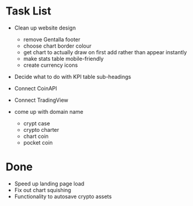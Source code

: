 # Task List

- Clean up website design
  - remove Gentalla footer
  - choose chart border colour
  - get chart to actually draw on first add rather than appear instantly
  - make stats table mobile-friendly
  - create currency icons
  
- Decide what to do with KPI table sub-headings
- Connect CoinAPI
- Connect TradingView
- come up with domain name
  - crypt case
  - crypto charter
  - chart coin
  - pocket coin
  


# Done

- Speed up landing page load
- Fix out chart squishing
- Functionality to autosave crypto assets

